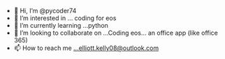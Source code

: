- 👋 Hi, I’m @pycoder74
- 👀 I’m interested in ... coding for eos
- 🌱 I’m currently learning ...python
- 💞️ I’m looking to collaborate on ...Coding eos... an office app (like office 365)
- 📫 How to reach me ...elliott.kelly08@outlook.com

<!---
pycoder74/pycoder74 is a ✨ special ✨ repository because its `README.md` (this file) appears on your GitHub profile.
You can click the Preview link to take a look at your changes.
--->

